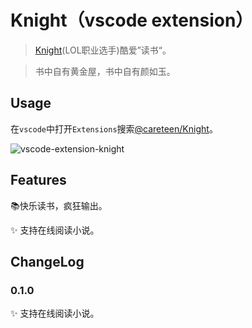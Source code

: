 # Knight（vscode extension）

> [Knight](https://baike.baidu.com/item/%E5%8D%93%E5%AE%9A/51002949)(LOL职业选手)酷爱”读书“。

> 书中自有黄金屋，书中自有颜如玉。

## Usage

在`vscode`中打开`Extensions`搜索[@careteen/Knight](https://marketplace.visualstudio.com/items?itemName=careteen.knight)。

![vscode-extension-knight](./assets/vscode-extension-knight.gif)


## Features

📚快乐读书，疯狂输出。

✨ 支持在线阅读小说。

## ChangeLog

### 0.1.0

✨ 支持在线阅读小说。
